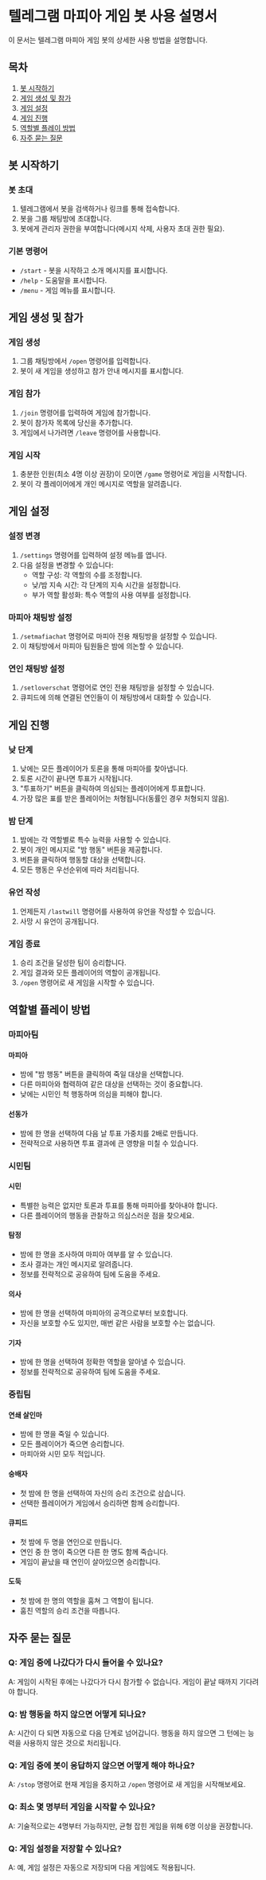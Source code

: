 # 텔레그램 마피아 게임 봇 사용 설명서

이 문서는 텔레그램 마피아 게임 봇의 상세한 사용 방법을 설명합니다.

## 목차
1. [봇 시작하기](#봇-시작하기)
2. [게임 생성 및 참가](#게임-생성-및-참가)
3. [게임 설정](#게임-설정)
4. [게임 진행](#게임-진행)
5. [역할별 플레이 방법](#역할별-플레이-방법)
6. [자주 묻는 질문](#자주-묻는-질문)

## 봇 시작하기

### 봇 초대
1. 텔레그램에서 봇을 검색하거나 링크를 통해 접속합니다.
2. 봇을 그룹 채팅방에 초대합니다.
3. 봇에게 관리자 권한을 부여합니다(메시지 삭제, 사용자 초대 권한 필요).

### 기본 명령어
- `/start` - 봇을 시작하고 소개 메시지를 표시합니다.
- `/help` - 도움말을 표시합니다.
- `/menu` - 게임 메뉴를 표시합니다.

## 게임 생성 및 참가

### 게임 생성
1. 그룹 채팅방에서 `/open` 명령어를 입력합니다.
2. 봇이 새 게임을 생성하고 참가 안내 메시지를 표시합니다.

### 게임 참가
1. `/join` 명령어를 입력하여 게임에 참가합니다.
2. 봇이 참가자 목록에 당신을 추가합니다.
3. 게임에서 나가려면 `/leave` 명령어를 사용합니다.

### 게임 시작
1. 충분한 인원(최소 4명 이상 권장)이 모이면 `/game` 명령어로 게임을 시작합니다.
2. 봇이 각 플레이어에게 개인 메시지로 역할을 알려줍니다.

## 게임 설정

### 설정 변경
1. `/settings` 명령어를 입력하여 설정 메뉴를 엽니다.
2. 다음 설정을 변경할 수 있습니다:
   - 역할 구성: 각 역할의 수를 조정합니다.
   - 낮/밤 지속 시간: 각 단계의 지속 시간을 설정합니다.
   - 부가 역할 활성화: 특수 역할의 사용 여부를 설정합니다.

### 마피아 채팅방 설정
1. `/setmafiachat` 명령어로 마피아 전용 채팅방을 설정할 수 있습니다.
2. 이 채팅방에서 마피아 팀원들은 밤에 의논할 수 있습니다.

### 연인 채팅방 설정
1. `/setloverschat` 명령어로 연인 전용 채팅방을 설정할 수 있습니다.
2. 큐피드에 의해 연결된 연인들이 이 채팅방에서 대화할 수 있습니다.

## 게임 진행

### 낮 단계
1. 낮에는 모든 플레이어가 토론을 통해 마피아를 찾아냅니다.
2. 토론 시간이 끝나면 투표가 시작됩니다.
3. "투표하기" 버튼을 클릭하여 의심되는 플레이어에게 투표합니다.
4. 가장 많은 표를 받은 플레이어는 처형됩니다(동률인 경우 처형되지 않음).

### 밤 단계
1. 밤에는 각 역할별로 특수 능력을 사용할 수 있습니다.
2. 봇이 개인 메시지로 "밤 행동" 버튼을 제공합니다.
3. 버튼을 클릭하여 행동할 대상을 선택합니다.
4. 모든 행동은 우선순위에 따라 처리됩니다.

### 유언 작성
1. 언제든지 `/lastwill` 명령어를 사용하여 유언을 작성할 수 있습니다.
2. 사망 시 유언이 공개됩니다.

### 게임 종료
1. 승리 조건을 달성한 팀이 승리합니다.
2. 게임 결과와 모든 플레이어의 역할이 공개됩니다.
3. `/open` 명령어로 새 게임을 시작할 수 있습니다.

## 역할별 플레이 방법

### 마피아팀

#### 마피아
- 밤에 "밤 행동" 버튼을 클릭하여 죽일 대상을 선택합니다.
- 다른 마피아와 협력하여 같은 대상을 선택하는 것이 중요합니다.
- 낮에는 시민인 척 행동하며 의심을 피해야 합니다.

#### 선동가
- 밤에 한 명을 선택하여 다음 날 투표 가중치를 2배로 만듭니다.
- 전략적으로 사용하면 투표 결과에 큰 영향을 미칠 수 있습니다.

### 시민팀

#### 시민
- 특별한 능력은 없지만 토론과 투표를 통해 마피아를 찾아내야 합니다.
- 다른 플레이어의 행동을 관찰하고 의심스러운 점을 찾으세요.

#### 탐정
- 밤에 한 명을 조사하여 마피아 여부를 알 수 있습니다.
- 조사 결과는 개인 메시지로 알려줍니다.
- 정보를 전략적으로 공유하여 팀에 도움을 주세요.

#### 의사
- 밤에 한 명을 선택하여 마피아의 공격으로부터 보호합니다.
- 자신을 보호할 수도 있지만, 매번 같은 사람을 보호할 수는 없습니다.

#### 기자
- 밤에 한 명을 선택하여 정확한 역할을 알아낼 수 있습니다.
- 정보를 전략적으로 공유하여 팀에 도움을 주세요.

### 중립팀

#### 연쇄 살인마
- 밤에 한 명을 죽일 수 있습니다.
- 모든 플레이어가 죽으면 승리합니다.
- 마피아와 시민 모두 적입니다.

#### 숭배자
- 첫 밤에 한 명을 선택하여 자신의 승리 조건으로 삼습니다.
- 선택한 플레이어가 게임에서 승리하면 함께 승리합니다.

#### 큐피드
- 첫 밤에 두 명을 연인으로 만듭니다.
- 연인 중 한 명이 죽으면 다른 한 명도 함께 죽습니다.
- 게임이 끝났을 때 연인이 살아있으면 승리합니다.

#### 도둑
- 첫 밤에 한 명의 역할을 훔쳐 그 역할이 됩니다.
- 훔친 역할의 승리 조건을 따릅니다.

## 자주 묻는 질문

### Q: 게임 중에 나갔다가 다시 들어올 수 있나요?
A: 게임이 시작된 후에는 나갔다가 다시 참가할 수 없습니다. 게임이 끝날 때까지 기다려야 합니다.

### Q: 밤 행동을 하지 않으면 어떻게 되나요?
A: 시간이 다 되면 자동으로 다음 단계로 넘어갑니다. 행동을 하지 않으면 그 턴에는 능력을 사용하지 않은 것으로 처리됩니다.

### Q: 게임 중에 봇이 응답하지 않으면 어떻게 해야 하나요?
A: `/stop` 명령어로 현재 게임을 중지하고 `/open` 명령어로 새 게임을 시작해보세요.

### Q: 최소 몇 명부터 게임을 시작할 수 있나요?
A: 기술적으로는 4명부터 가능하지만, 균형 잡힌 게임을 위해 6명 이상을 권장합니다.

### Q: 게임 설정을 저장할 수 있나요?
A: 예, 게임 설정은 자동으로 저장되며 다음 게임에도 적용됩니다.
